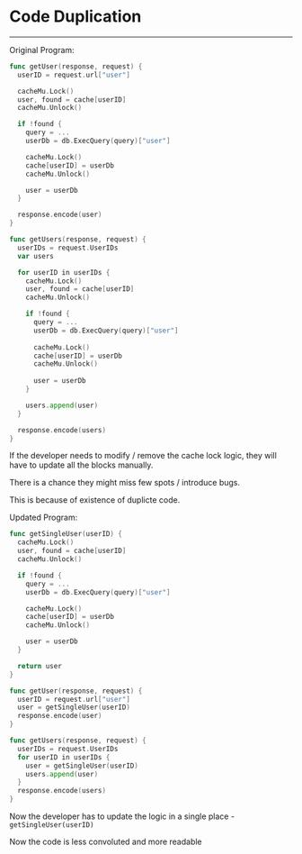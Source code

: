 # Code Duplication
---

Original Program:

```go
func getUser(response, request) {
  userID = request.url["user"]

  cacheMu.Lock()
  user, found = cache[userID]
  cacheMu.Unlock()

  if !found {
    query = ...
    userDb = db.ExecQuery(query)["user"]

    cacheMu.Lock()
    cache[userID] = userDb
    cacheMu.Unlock()

    user = userDb
  }

  response.encode(user)
}

func getUsers(response, request) {
  userIDs = request.UserIDs
  var users

  for userID in userIDs {
    cacheMu.Lock()
    user, found = cache[userID]
    cacheMu.Unlock()

    if !found {
      query = ...
      userDb = db.ExecQuery(query)["user"]
  
      cacheMu.Lock()
      cache[userID] = userDb
      cacheMu.Unlock()
  
      user = userDb
    }

    users.append(user)
  }

  response.encode(users)
}
```

If the developer needs to modify / remove the cache lock logic, they will have to update all the blocks manually.

There is a chance they might miss few spots / introduce bugs.

This is because of existence of duplicte code.

Updated Program:

```go
func getSingleUser(userID) {
  cacheMu.Lock()
  user, found = cache[userID]
  cacheMu.Unlock()

  if !found {
    query = ...
    userDb = db.ExecQuery(query)["user"]

    cacheMu.Lock()
    cache[userID] = userDb
    cacheMu.Unlock()

    user = userDb
  }

  return user
}

func getUser(response, request) {
  userID = request.url["user"]
  user = getSingleUser(userID)
  response.encode(user)
}

func getUsers(response, request) {
  userIDs = request.UserIDs
  for userID in userIDs {
    user = getSingleUser(userID)
    users.append(user)
  }
  response.encode(users)
}
```

Now the developer has to update the logic in a single place - `getSingleUser(userID)`

Now the code is less convoluted and more readable
